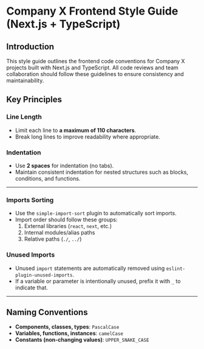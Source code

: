 # Company X Frontend Style Guide (Next.js + TypeScript)

## Introduction

This style guide outlines the frontend code conventions for Company X projects built with Next.js and TypeScript. All code reviews and team collaboration should follow these guidelines to ensure consistency and maintainability.

## Key Principles

### Line Length

- Limit each line to **a maximum of 110 characters**.
- Break long lines to improve readability where appropriate.

### Indentation

- Use **2 spaces** for indentation (no tabs).
- Maintain consistent indentation for nested structures such as blocks, conditions, and functions.

---

### Imports Sorting

- Use the `simple-import-sort` plugin to automatically sort imports.
- Import order should follow these groups:
  1. External libraries (`react`, `next`, etc.)
  2. Internal modules/alias paths
  3. Relative paths (`./`, `../`)

### Unused Imports

- Unused `import` statements are automatically removed using `eslint-plugin-unused-imports`.
- If a variable or parameter is intentionally unused, prefix it with `_` to indicate that.

---

## Naming Conventions

- **Components, classes, types**: `PascalCase`
- **Variables, functions, instances**: `camelCase`
- **Constants (non-changing values)**: `UPPER_SNAKE_CASE`